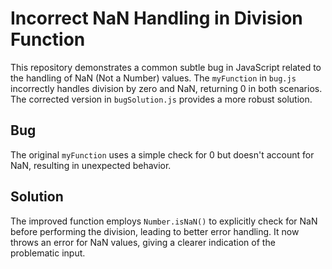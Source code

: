 # Incorrect NaN Handling in Division Function

This repository demonstrates a common subtle bug in JavaScript related to the handling of NaN (Not a Number) values.  The `myFunction` in `bug.js` incorrectly handles division by zero and NaN, returning 0 in both scenarios. The corrected version in `bugSolution.js` provides a more robust solution.

## Bug
The original `myFunction` uses a simple check for 0 but doesn't account for NaN, resulting in unexpected behavior. 

## Solution
The improved function employs `Number.isNaN()` to explicitly check for NaN before performing the division, leading to better error handling. It now throws an error for NaN values, giving a clearer indication of the problematic input.
